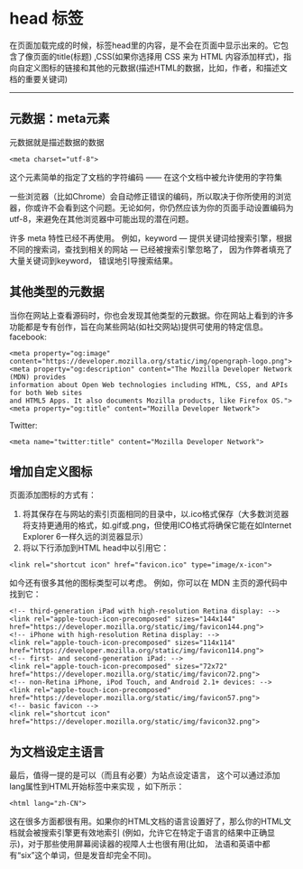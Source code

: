 # head 标签
在页面加载完成的时候，标签head里的内容，是不会在页面中显示出来的。它包含了像页面的title(标题) ,CSS(如果你选择用 CSS 来为 HTML 内容添加样式)，指向自定义图标的链接和其他的元数据(描述HTML的数据，比如，作者，和描述文档的重要关键词)

---
## 元数据：meta元素
元数据就是描述数据的数据

```
<meta charset="utf-8">
```
这个元素简单的指定了文档的字符编码 —— 在这个文档中被允许使用的字符集

一些浏览器（比如Chrome）会自动修正错误的编码，所以取决于你所使用的浏览器，你或许不会看到这个问题。无论如何，你仍然应该为你的页面手动设置编码为utf-8，来避免在其他浏览器中可能出现的潜在问题。

许多 meta 特性已经不再使用。 例如，keyword — 提供关键词给搜索引擎，根据不同的搜索词，查找到相关的网站 — 已经被搜索引擎忽略了， 因为作弊者填充了大量关键词到keyword， 错误地引导搜索结果。


## 其他类型的元数据
当你在网站上查看源码时，你也会发现其他类型的元数据。你在网站上看到的许多功能都是专有创作，旨在向某些网站(如社交网站)提供可使用的特定信息。
facebook:
```
<meta property="og:image" content="https://developer.mozilla.org/static/img/opengraph-logo.png">
<meta property="og:description" content="The Mozilla Developer Network (MDN) provides
information about Open Web technologies including HTML, CSS, and APIs for both Web sites
and HTML5 Apps. It also documents Mozilla products, like Firefox OS.">
<meta property="og:title" content="Mozilla Developer Network">
```
Twitter:
```
<meta name="twitter:title" content="Mozilla Developer Network">
```

## 增加自定义图标
页面添加图标的方式有：

1. 将其保存在与网站的索引页面相同的目录中，以.ico格式保存（大多数浏览器将支持更通用的格式，如.gif或.png，但使用ICO格式将确保它能在如Internet Explorer 6一样久远的浏览器显示）
2. 将以下行添加到HTML head中以引用它：
```
<link rel="shortcut icon" href="favicon.ico" type="image/x-icon">
```

如今还有很多其他的图标类型可以考虑。 例如，你可以在 MDN 主页的源代码中找到它：
```
<!-- third-generation iPad with high-resolution Retina display: -->
<link rel="apple-touch-icon-precomposed" sizes="144x144" href="https://developer.mozilla.org/static/img/favicon144.png">
<!-- iPhone with high-resolution Retina display: -->
<link rel="apple-touch-icon-precomposed" sizes="114x114" href="https://developer.mozilla.org/static/img/favicon114.png">
<!-- first- and second-generation iPad: -->
<link rel="apple-touch-icon-precomposed" sizes="72x72" href="https://developer.mozilla.org/static/img/favicon72.png">
<!-- non-Retina iPhone, iPod Touch, and Android 2.1+ devices: -->
<link rel="apple-touch-icon-precomposed" href="https://developer.mozilla.org/static/img/favicon57.png">
<!-- basic favicon -->
<link rel="shortcut icon" href="https://developer.mozilla.org/static/img/favicon32.png">
```

## 为文档设定主语言
最后，值得一提的是可以（而且有必要）为站点设定语言， 这个可以通过添加lang属性到HTML开始标签中来实现 ，如下所示：
```
<html lang="zh-CN">
```
这在很多方面都很有用。如果你的HTML文档的语言设置好了，那么你的HTML文档就会被搜索引擎更有效地索引 (例如，允许它在特定于语言的结果中正确显示)，对于那些使用屏幕阅读器的视障人士也很有用(比如， 法语和英语中都有“six”这个单词，但是发音却完全不同)。